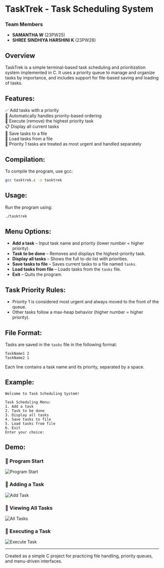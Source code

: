 
# TaskTrek - Task Scheduling System

### Team Members
- **SAMANTHA W** (23PW25)  
- **SHREE SINDHIYA HARSHINI K** (23PW28)

## Overview
TaskTrek is a simple terminal-based task scheduling and prioritization system implemented in C. It uses a priority queue to manage and organize tasks by importance, and includes support for file-based saving and loading of tasks.

## Features:
✅ Add tasks with a priority  <br>
🧠 Automatically handles priority-based ordering  <br>
🔄 Execute (remove) the highest priority task  <br>
📋 Display all current tasks  <br>
💾 Save tasks to a file  <br>
📂 Load tasks from a file  <br>
🧹 Priority 1 tasks are treated as most urgent and handled separately  

## Compilation:
To compile the program, use gcc:

```bash
gcc tasktrek.c -o tasktrek
```

## Usage:
Run the program using:

```bash
./tasktrek
```

## Menu Options:
- **Add a task** – Input task name and priority (lower number = higher priority).  
- **Task to be done** – Removes and displays the highest-priority task.  
- **Display all tasks** – Shows the full to-do list with priorities.  
- **Save tasks to file** – Saves current tasks to a file named `tasks`.  
- **Load tasks from file** – Loads tasks from the `tasks` file.  
- **Exit** – Quits the program.  

## Task Priority Rules:
- Priority 1 is considered most urgent and always moved to the front of the queue.  
- Other tasks follow a max-heap behavior (higher number = higher priority).  

## File Format:
Tasks are saved in the `tasks` file in the following format:
```
TaskName1 2  
TaskName2 1  
```

Each line contains a task name and its priority, separated by a space.

## Example:
```
Welcome to Task Scheduling System!

Task Scheduling Menu:
1. Add a task
2. Task to be done
3. Display all tasks
4. Save tasks to file
5. Load tasks from file
6. Exit
Enter your choice:
```
## Demo:

### 🔸 Program Start
![Program Start](screenshots/start.png)

### 🔸 Adding a Task
![Add Task](screenshots/add_task.png)

### 🔸 Viewing All Tasks
![All Tasks](screenshots/display_tasks.png)

### 🔸 Executing a Task
![Execute Task](screenshots/execute_task.png)

---

Created as a simple C project for practicing file handling, priority queues, and menu-driven interfaces.
